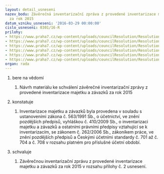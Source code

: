 ```yaml
---
layout: detail_usneseni
nazev_bodu: Závěrečná inventarizační zpráva z provedené inventarizace majetku a závazků
  za rok 2015
datum_vzniku_usneseni: '2016-03-29 00:00:00'
cislo_usneseni: 0301/16-R
prilohy:
- https://www.praha7.cz/wp-content/uploads/councilResolution/Resolutions/28531/export/Duvodovazpravainventarizace2015~37730.docx
- https://www.praha7.cz/wp-content/uploads/councilResolution/Resolutions/28531/export/Inventarizacnizprava2015~37729.docx
- https://www.praha7.cz/wp-content/uploads/councilResolution/Resolutions/28531/export/5741~37728.pdf
- https://www.praha7.cz/wp-content/uploads/councilResolution/Resolutions/28531/export/5742~37727.pdf
- https://www.praha7.cz/wp-content/uploads/councilResolution/Resolutions/28531/export/5743~37726.pdf
- https://www.praha7.cz/wp-content/uploads/councilResolution/Resolutions/28531/export/export~299754.pdf
organ: rada
---
```

<ol id="urzList" class="urzList_view"><li class="urzClass1" id=""><span name="1">bere na vědomí</span><ol class="urzOlClass"><li class="urzClass2" id="" style="text-align: left;"><span><p>Návrh materiálu ke schválení závěrečné inventarizační zprávy z provedené inventarizace majetku a závazků za rok 2015</p></span></li></ol></li><li class="urzClass1" id=""><span name="6">konstatuje</span><ol class="urzOlClass" id=""><li class="urzClass2" id="" style="text-align: left;"><span><p>Inventarizace majetku a závazků byla provedena v souladu s ustanoveními zákona č. 563/1991 Sb., o účetnictví, ve znění pozdějších předpisů, vyhláškou č. 410/2009 Sb., o inventarizaci majetku a závazků a ostatními právními předpisy vztahující se k inventarizacím, se zákonem č. 262/2006 Sb., zákoníkem práce, ve znění pozdějších předpisů a Českými účetními standardy č. 701 až č. 704 a č. 708 v rozsahu platném pro příslušné účetní období.</p></span></li></ol></li><li class="urzClass1" id=""><span name="24">schvaluje</span><ol class="urzOlClass"><li class="urzClass2" id="" style="text-align: left;"><span><p>Závěrečnou inventarizační zprávu z provedené inventarizace majetku a závazků za rok 2015 v rozsahu přílohy č. 2 usnesení.</p></span></li></ol></li></ol>